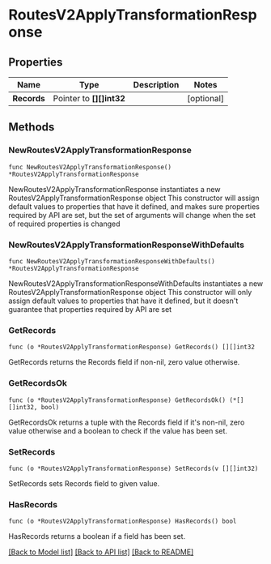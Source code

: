 # RoutesV2ApplyTransformationResponse

## Properties

Name | Type | Description | Notes
------------ | ------------- | ------------- | -------------
**Records** | Pointer to **[][]int32** |  | [optional] 

## Methods

### NewRoutesV2ApplyTransformationResponse

`func NewRoutesV2ApplyTransformationResponse() *RoutesV2ApplyTransformationResponse`

NewRoutesV2ApplyTransformationResponse instantiates a new RoutesV2ApplyTransformationResponse object
This constructor will assign default values to properties that have it defined,
and makes sure properties required by API are set, but the set of arguments
will change when the set of required properties is changed

### NewRoutesV2ApplyTransformationResponseWithDefaults

`func NewRoutesV2ApplyTransformationResponseWithDefaults() *RoutesV2ApplyTransformationResponse`

NewRoutesV2ApplyTransformationResponseWithDefaults instantiates a new RoutesV2ApplyTransformationResponse object
This constructor will only assign default values to properties that have it defined,
but it doesn't guarantee that properties required by API are set

### GetRecords

`func (o *RoutesV2ApplyTransformationResponse) GetRecords() [][]int32`

GetRecords returns the Records field if non-nil, zero value otherwise.

### GetRecordsOk

`func (o *RoutesV2ApplyTransformationResponse) GetRecordsOk() (*[][]int32, bool)`

GetRecordsOk returns a tuple with the Records field if it's non-nil, zero value otherwise
and a boolean to check if the value has been set.

### SetRecords

`func (o *RoutesV2ApplyTransformationResponse) SetRecords(v [][]int32)`

SetRecords sets Records field to given value.

### HasRecords

`func (o *RoutesV2ApplyTransformationResponse) HasRecords() bool`

HasRecords returns a boolean if a field has been set.


[[Back to Model list]](../README.md#documentation-for-models) [[Back to API list]](../README.md#documentation-for-api-endpoints) [[Back to README]](../README.md)


